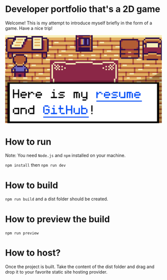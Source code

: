 # Developer portfolio that's a 2D game

Welcome! This is my attempt to introduce myself briefly in the form of a game. Have a nice trip!

![A screenshot of the project](./developerportfolio.png)

# How to run

Note: You need `Node.js` and `npm` installed on your machine.

`npm install` then `npm run dev`

# How to build

`npm run build` and a dist folder should be created.

# How to preview the build

`npm run preview`

# How to host?

Once the project is built. Take the content of the dist folder and drag and drop it
to your favorite static site hosting provider.
